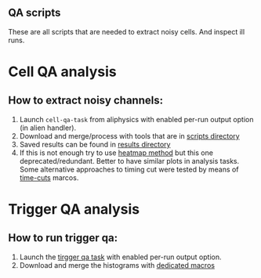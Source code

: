QA scripts
----------

These are all scripts that are needed to extract noisy cells. And inspect ill runs.

# Cell QA analysis

## How to extract noisy channels:
1. Launch `cell-qa-task` from aliphysics with enabled per-run output option (in alien handler).
2. Download and merge/process with tools that are in [scripts directory](cell-qa/scripts)
3. Saved results can be found in [results directory](cell-qa/results)
4. If this is not enough try to use [heatmap method](cell-qa/qa/heatmap) but this one deprecated/redundant. Better to have similar plots in analysis tasks.
Some alternative approaches to timing cut were tested by means of [time-cuts](cell-qa/time-cuts) marcos.

# Trigger QA analysis
## How to run trigger qa:
1. Launch the [tirgger qa task](https://github.com/alisw/AliPhysics/tree/master/PWGGA/PHOSTasks/PHOS_TriggerQA) with enabled per-run output option.
2. Download and merge the histograms with [dedicated macros](trigger-qa/scripts)



